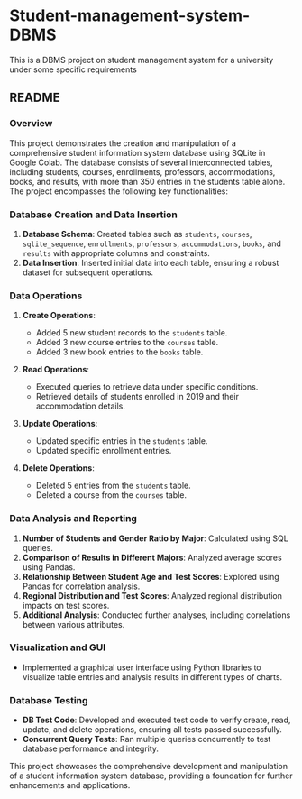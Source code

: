# Student-management-system-DBMS
This is a DBMS project on student management system for a university under some specific requirements
## README

### Overview

This project demonstrates the creation and manipulation of a comprehensive student information system database using SQLite in Google Colab. The database consists of several interconnected tables, including students, courses, enrollments, professors, accommodations, books, and results, with more than 350 entries in the students table alone. The project encompasses the following key functionalities:

### Database Creation and Data Insertion

1. **Database Schema**: Created tables such as `students`, `courses`, `sqlite_sequence`, `enrollments`, `professors`, `accommodations`, `books`, and `results` with appropriate columns and constraints.
2. **Data Insertion**: Inserted initial data into each table, ensuring a robust dataset for subsequent operations.

### Data Operations

1. **Create Operations**:
   - Added 5 new student records to the `students` table.
   - Added 3 new course entries to the `courses` table.
   - Added 3 new book entries to the `books` table.

2. **Read Operations**:
   - Executed queries to retrieve data under specific conditions.
   - Retrieved details of students enrolled in 2019 and their accommodation details.

3. **Update Operations**:
   - Updated specific entries in the `students` table.
   - Updated specific enrollment entries.

4. **Delete Operations**:
   - Deleted 5 entries from the `students` table.
   - Deleted a course from the `courses` table.

### Data Analysis and Reporting

1. **Number of Students and Gender Ratio by Major**: Calculated using SQL queries.
2. **Comparison of Results in Different Majors**: Analyzed average scores using Pandas.
3. **Relationship Between Student Age and Test Scores**: Explored using Pandas for correlation analysis.
4. **Regional Distribution and Test Scores**: Analyzed regional distribution impacts on test scores.
5. **Additional Analysis**: Conducted further analyses, including correlations between various attributes.

### Visualization and GUI

- Implemented a graphical user interface using Python libraries to visualize table entries and analysis results in different types of charts.

### Database Testing

- **DB Test Code**: Developed and executed test code to verify create, read, update, and delete operations, ensuring all tests passed successfully.
- **Concurrent Query Tests**: Ran multiple queries concurrently to test database performance and integrity.

This project showcases the comprehensive development and manipulation of a student information system database, providing a foundation for further enhancements and applications.
